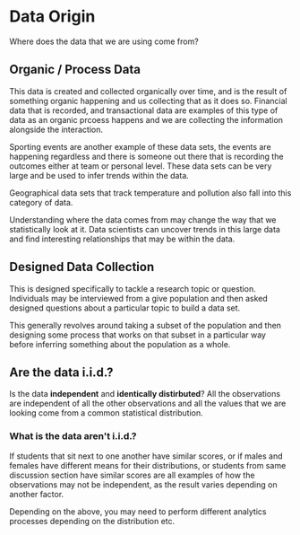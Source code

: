 # Data Origin   
Where does the data that we are using come from? 

## Organic / Process Data
This data is created and collected organically over time, and is the result of something organic happening and us collecting that as it does so. Financial data that is recorded, and transactional data are examples of this type of data as an organic prcoess happens and we are collecting the information alongside the interaction. 

Sporting events are another example of these data sets, the events are happening regardless and there is someone out there that is recording the outcomes either at team or personal level. These data sets can be very large and be used to infer trends within the data. 

Geographical data sets that track temperature and pollution also fall into this category of data. 

Understanding where the data comes from may change the way that we statistically look at it. Data scientists can uncover trends in this large data and find interesting relationships that may be within the data. 

## Designed Data Collection 
This is designed specifically to tackle a research topic or question. Individuals may be interviewed from a give population and then asked designed questions about a particular topic to build a data set. 

This generally revolves around taking a subset of the population and then designing some process that works on that subset in a particular way before inferring something about the population as a whole. 


## Are the data i.i.d.?
Is the data **independent** and **identically distirbuted**?
All the observations are independent of all the other observations and all the values that we are looking come from a common statistical distribution. 

### What is the data aren't i.i.d.? 
If students that sit next to one another have similar scores, or if males and females have different means for their distributions, or students from same discussion section have similar scores are all examples of how the observations may not be independent, as the result varies depending on another factor. 

Depending on the above, you may need to perform different analytics processes depending on the distribution etc. 